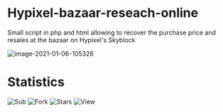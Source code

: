 # Hypixel-bazaar-reseach-online
Small script in php and html allowing to recover the purchase price and resales at the bazaar on Hypixel's Skyblock 

<img src="https://i.ibb.co/py7BKV5/image-2021-01-06-105326.png" alt="image-2021-01-06-105326" border="0">

# Statistics
![Sub](https://img.shields.io/github/followers/xStalkers?style=for-the-badge)
![Fork](https://img.shields.io/github/forks/xStalkers/Hypixel-bazaar-reseach-online?style=for-the-badge)
![Stars](https://img.shields.io/github/stars/xStalkers/Hypixel-bazaar-reseach-online?style=for-the-badge)
![View](https://img.shields.io/github/watchers/xStalkers/Hypixel-bazaar-reseach-online?style=for-the-badge)
